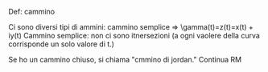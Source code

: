 Def: cammino

Ci sono diversi tipi di ammini: 
cammino semplice => \gamma(t)=z(t)=x(t) + iy(t)
Cammino semplice: non ci sono itnersezioni (a ogni vaolere della curva corrisponde un solo valore di t.)

Se ho un cammino chiuso, si chiama "cmmino di jordan."
Continua RM